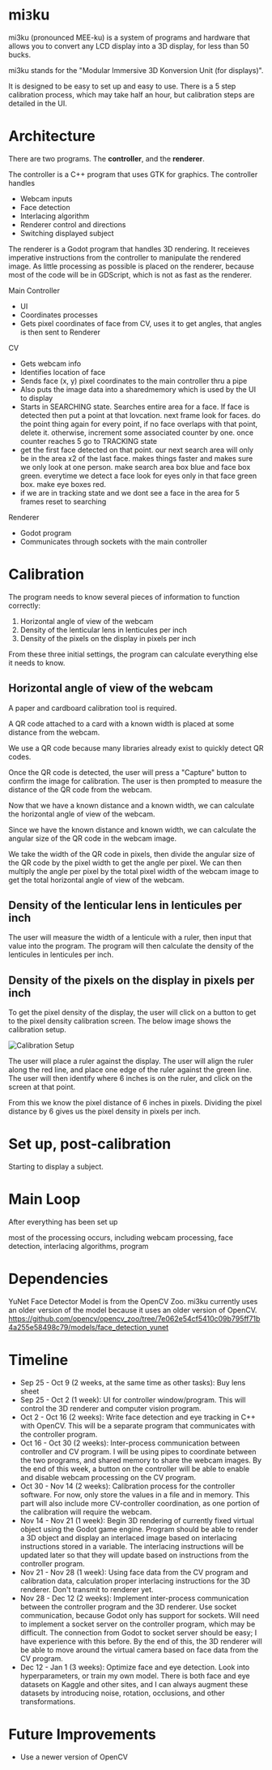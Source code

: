 # mi`3`ku

mi3ku (pronounced MEE-ku) is a system of programs and hardware that allows you
to convert any LCD display into a 3D display, for less than 50 bucks.

mi3ku stands for the "Modular Immersive 3D Konversion Unit (for displays)".

It is designed to be easy to set up and easy to use. There is a 5 step
calibration process, which may take half an hour, but calibration steps are
detailed in the UI.

# Architecture

There are two programs. The **controller**, and the **renderer**.

The controller is a C++ program that uses GTK for graphics. The controller
handles

- Webcam inputs
- Face detection
- Interlacing algorithm
- Renderer control and directions
- Switching displayed subject

The renderer is a Godot program that handles 3D rendering. It receieves
imperative instructions from the controller to manipulate the rendered image. As
little processing as possible is placed on the renderer, because most of the
code will be in GDScript, which is not as fast as the renderer.

Main Controller

- UI
- Coordinates processes
- Gets pixel coordinates of face from CV, uses it to get angles, that angles is
  then sent to Renderer

CV

- Gets webcam info
- Identifies location of face
- Sends face (x, y) pixel coordinates to the main controller thru a pipe
- Also puts the image data into a sharedmemory which is used by the UI to
  display
- Starts in SEARCHING state. Searches entire area for a face. If face is
  detected then put a point at that lovcation. next frame look for faces. do the
  point thing again for every point, if no face overlaps with that point, delete
  it. otherwise, increment some associated counter by one. once counter reaches
  5 go to TRACKING state
- get the first face detected on that point. our next search area will only be
  in the area x2 of the last face. makes things faster and makes sure we only
  look at one person. make search area box blue and face box green. everytime we
  detect a face look for eyes only in that face green box. make eye boxes red.
- if we are in tracking state and we dont see a face in the area for 5 frames
  reset to searching

Renderer

- Godot program
- Communicates through sockets with the main controller

# Calibration

The program needs to know several pieces of information to function correctly:

1. Horizontal angle of view of the webcam
2. Density of the lenticular lens in lenticules per inch
3. Density of the pixels on the display in pixels per inch

From these three initial settings, the program can calculate everything else it
needs to know.

## Horizontal angle of view of the webcam

A paper and cardboard calibration tool is required.

A QR code attached to a card with a known width is placed at some distance from
the webcam.

We use a QR code because many libraries already exist to quickly detect QR
codes.

Once the QR code is detected, the user will press a "Capture" button to confirm
the image for calibration. The user is then prompted to measure the distance of
the QR code from the webcam.

Now that we have a known distance and a known width, we can calculate the
horizontal angle of view of the webcam.

Since we have the known distance and known width, we can calculate the angular
size of the QR code in the webcam image.

We take the width of the QR code in pixels, then divide the angular size of the
QR code by the pixel width to get the angle per pixel. We can then multiply the
angle per pixel by the total pixel width of the webcam image to get the total
horizontal angle of view of the webcam.

## Density of the lenticular lens in lenticules per inch

The user will measure the width of a lenticule with a ruler, then input that
value into the program. The program will then calculate the density of the
lenticules in lenticules per inch.

## Density of the pixels on the display in pixels per inch

To get the pixel density of the display, the user will click on a button to get
to the pixel density calibration screen. The below image shows the calibration
setup.

![Calibration Setup](calibration.png)

The user will place a ruler against the display. The user will align the ruler
along the red line, and place one edge of the ruler against the green line. The
user will then identify where 6 inches is on the ruler, and click on the screen
at that point.

From this we know the pixel distance of 6 inches in pixels. Dividing the pixel
distance by 6 gives us the pixel density in pixels per inch.

# Set up, post-calibration

Starting to display a subject.

# Main Loop

After everything has been set up

most of the processing occurs, including webcam processing, face detection,
interlacing algorithms, program

# Dependencies

YuNet Face Detector Model is from the OpenCV Zoo. mi3ku currently uses an older
version of the model because it uses an older version of OpenCV.
https://github.com/opencv/opencv_zoo/tree/7e062e54cf5410c09b795ff71b4a255e58498c79/models/face_detection_yunet

# Timeline

- Sep 25 - Oct 9 (2 weeks, at the same time as other tasks): Buy lens sheet
- Sep 25 - Oct 2 (1 week): UI for controller window/program. This will control
  the 3D renderer and computer vision program.
- Oct 2 - Oct 16 (2 weeks): Write face detection and eye tracking in C++ with
  OpenCV. This will be a separate program that communicates with the controller
  program.
- Oct 16 - Oct 30 (2 weeks): Inter-process communication between controller and
  CV program. I will be using pipes to coordinate between the two programs, and
  shared memory to share the webcam images. By the end of this week, a button on
  the controller will be able to enable and disable webcam processing on the CV
  program.
- Oct 30 - Nov 14 (2 weeks): Calibration process for the controller software.
  For now, only store the values in a file and in memory. This part will also
  include more CV-controller coordination, as one portion of the calibration
  will require the webcam.
- Nov 14 - Nov 21 (1 week): Begin 3D rendering of currently fixed virtual object
  using the Godot game engine. Program should be able to render a 3D object and
  display an interlaced image based on interlacing instructions stored in a
  variable. The interlacing instructions will be updated later so that they will
  update based on instructions from the controller program.
- Nov 21 - Nov 28 (1 week): Using face data from the CV program and calibration
  data, calculation proper interlacing instructions for the 3D renderer. Don't
  transmit to renderer yet.
- Nov 28 - Dec 12 (2 weeks): Implement inter-process communication between the
  controller program and the 3D renderer. Use socket communication, because
  Godot only has support for sockets. Will need to implement a socket server on
  the controller program, which may be difficult. The connection from Godot to
  socket server should be easy; I have experience with this before. By the end
  of this, the 3D renderer will be able to move around the virtual camera based
  on face data from the CV program.
- Dec 12 - Jan 1 (3 weeks): Optimize face and eye detection. Look into
  hyperparameters, or train my own model. There is both face and eye datasets on
  Kaggle and other sites, and I can always augment these datasets by introducing
  noise, rotation, occlusions, and other transformations.

# Future Improvements

- Use a newer version of OpenCV
